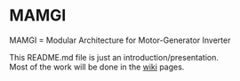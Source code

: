# MAMGI

MAMGI = Modular Architecture for Motor-Generator Inverter

This README.md file is just an introduction/presentation.  
Most of the work will be done in the [wiki](https://github.com/fred-c1/MAMGI/wiki) pages.

